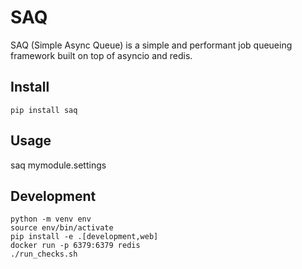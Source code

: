 # SAQ
SAQ (Simple Async Queue) is a simple and performant job queueing framework built on top of asyncio and redis.

## Install
```
pip install saq
```

## Usage
saq mymodule.settings

## Development
```
python -m venv env
source env/bin/activate
pip install -e .[development,web]
docker run -p 6379:6379 redis
./run_checks.sh
```
